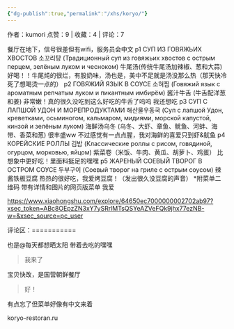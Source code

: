 ```yaml
---
{"dg-publish":true,"permalink":"/xhs/koryo/"}
---
```


作者：kumori
点赞：9   |   收藏：4   |   评论：7

餐厅在地下，信号很差但有wifi，服务员会中文
p1 СУП ИЗ ГОВЯЖЬИХ ХВОСТОВ 소꼬리탕 (Традиционный суп из говяжьих хвостов с острым перцем, зелёным луком и чесноком) 牛尾汤(传统牛尾汤加辣椒、葱和大蒜) 好喝！！牛尾炖的很烂，有股奶味，汤也是，美中不足就是汤没那么热（那天快冷死了想喝烫一点的）
p2 ГОВЯЖИЙ ЯЗЫК В СОУСЕ 소혀찜 (Говяжий язык с ароматным репчатым луком и пикантным имбирём) 酱汁牛舌 (牛舌配洋葱和姜) 非常嫩！真的很久没吃到这么好吃的牛舌了呜呜 我还想吃
p3 СУП С ЛАПШОЙ УДОН И МОРЕПРОДУКТАМИ 해산물우동국 (Суп с лапшой Удон, креветками, осьминогом, кальмаром, мидиями, морской капустой, кинзой и зелёным луком) 海鲜汤乌冬 (乌冬、大虾、章鱼、鱿鱼、河蚌、海带、香菜和葱) 很丰盛ww 不过感觉有一点点腥，我对海鲜的喜爱只到虾&鱿鱼
p4 КОРЕЙСКИЕ РОЛЛЫ 김밥 (Классические роллы с рисом, говядиной, огурцом, морковью, яйцом) 紫菜卷（米饭、牛肉、黄瓜、胡萝卜、鸡蛋） 比想象中更好吃！里面料挺足的嘿嘿
p5 ЖАРЕНЫЙ СОЕВЫЙ ТВОРОГ В ОСТРОМ СОУСЕ 두부구이 (Соевый творог на гриле с острым соусом) 辣酱铁板豆腐 热热的很好吃，我爱烤豆腐！（发出很久没豆腐的声音）
*附菜单二维码
带有详情和图片的网页版菜单 我爱

https://www.xiaohongshu.com/explore/64650ec7000000002702ab97?xsec_token=ABc8OEpzZN3xY7ySRrlMTsQSYeAZVeFQk9jhx77ezNB-w=&xsec_source=pc_user

评论区：===========

也是@每天都想晒太阳 带着去吃的嘿嘿

> 我来了

宝贝快改，是国营朝鲜餐厅

> 好！

有点忘了但菜单好像有中文来着

koryo-restoran.ru